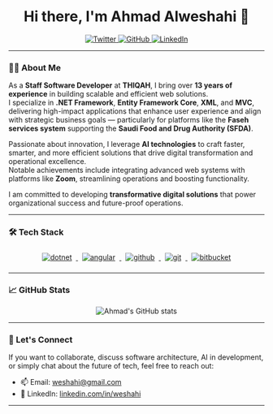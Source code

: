 <h1 align="center">Hi there, I'm Ahmad Alweshahi 👋</h1>

<p align="center">
  <a href="https://x.com/AhmadAlweshahi" target="_blank">
    <img src="https://img.shields.io/badge/-@AhmadAlweshahi-%231DA1F2?style=flat-square&logo=twitter&logoColor=ffffff" alt="Twitter" />
  </a>
  <a href="https://github.com/Weshahi" target="_blank">
    <img src="https://img.shields.io/badge/-@Weshahi-%23181717?style=flat-square&logo=github" alt="GitHub" />
  </a>
  <a href="https://www.linkedin.com/in/weshahi" target="_blank">
    <img src="https://img.shields.io/badge/-AhmadAlweshahi-blue?style=flat-square&logo=linkedin&logoColor=white" alt="LinkedIn" />
  </a>
</p>

---

### 👨‍💻 About Me

As a **Staff Software Developer** at **THIQAH**, I bring over **13 years of experience** in building scalable and efficient web solutions.  
I specialize in **.NET Framework**, **Entity Framework Core**, **XML**, and **MVC**, delivering high-impact applications that enhance user experience and align with strategic business goals — particularly for platforms like the **Faseh services system** supporting the **Saudi Food and Drug Authority (SFDA)**.

Passionate about innovation, I leverage **AI technologies** to craft faster, smarter, and more efficient solutions that drive digital transformation and operational excellence.  
Notable achievements include integrating advanced web systems with platforms like **Zoom**, streamlining operations and boosting functionality.

I am committed to developing **transformative digital solutions** that power organizational success and future-proof operations.

---

### 🛠 Tech Stack

<p align="center">
  <a href="https://dotnet.microsoft.com/" target="_blank">
    <img src="https://www.vectorlogo.zone/logos/dotnet/dotnet-ar21.svg" alt="dotnet" style="margin:8px;">
  </a>
  <a href="https://angular.io" target="_blank">
    <img src="https://www.vectorlogo.zone/logos/angular/angular-ar21.svg" alt="angular" style="margin:8px;">
  </a>
  <a href="https://github.com" target="_blank">
    <img src="https://www.vectorlogo.zone/logos/github/github-ar21.svg" alt="github" style="margin:8px;">
  </a>
  <a href="https://git-scm.com" target="_blank">
    <img src="https://www.vectorlogo.zone/logos/git-scm/git-scm-ar21.svg" alt="git" style="margin:8px;">
  </a>
  <a href="https://www.atlassian.com/software/bitbucket" target="_blank">
    <img src="https://www.vectorlogo.zone/logos/bitbucket/bitbucket-ar21.svg" alt="bitbucket" style="margin:8px;">
  </a>
</p>

---

### 📈 GitHub Stats

<p align="center">
  <img src="https://github-readme-stats.vercel.app/api?username=weshahi&show_icons=true&theme=default&hide_title=true" alt="Ahmad's GitHub stats" />
</p>

---

### 🌟 Let's Connect

If you want to collaborate, discuss software architecture, AI in development, or simply chat about the future of tech, feel free to reach out:

- 📫 Email: [weshahi@gmail.com](mailto:a.alweshahy@gmail.com)
- 💼 LinkedIn: [linkedin.com/in/weshahi](https://www.linkedin.com/in/weshahi)
---
